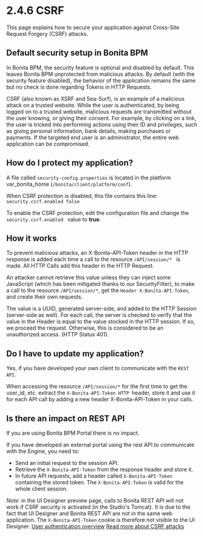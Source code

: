 # 2.4.6 CSRF

This page explains how to secure your application against Cross-Site Request Forgery (CSRF) attacks.

## Default security setup in Bonita BPM

In Bonita BPM, the security feature is optional and disabled by default. This leaves Bonita BPM unprotected from malicious attacks.
By default (with the security feature disabled), the behavior of the application remains the same but no check is done regarding Tokens in HTTP Requests.

CSRF (also known as XSRF and Sea-Surf), is an example of a malicious attack on a trusted website.
While the user is authenticated, by being logged on to a trusted website, malicious requests are transmitted without the user knowing, or giving their consent. 
For example, by clicking on a link, the user is tricked into performing actions using their ID and privileges, such as giving personal information, bank details, making purchases or payments.
If the targeted end user is an administrator, the entire web application can be compromised.

## How do I protect my application?

A file called `security-config.properties` is located in the platform var\_bonita\_home (`/bonita/client/platform/conf`).

When CSRF protection is disabled, this file contains this line: 
`
security.csrf.enabled false
`

To enable the CSRF protection, edit the configuration file and change the `security.csrf.enabled ` value to **true**.

## How it works

To prevent malicious attacks, an X-Bonita-API-Token header in the HTTP response is added each time a call to the resource `/API/session/* ` is made. 
All HTTP Calls add this header in the HTTP Request.

An attacker cannot retrieve this value unless they can inject some JavaScript (which has been mitigated thanks to our SecurityFilter), to make a call to the resource `/API/session/*`,
get the `Header X-Bonita-API-Token`, and create their own requests.

The value is a UUID, generated server-side, and added to the HTTP Session (server-side as well). 
For each call, the server is checked to verify that the value in the Header is equal to the value stocked in the HTTP session. 
If so, we proceed the request. Otherwise, this is considered to be an unauthorized access. (HTTP Status 401).

## Do I have to update my application?

Yes, if you have developed your own client to communicate with the `REST API`.

When accessing the resource `/API/session/*` for the first time to get the user\_id, etc. extract the `X-Bonita-API-Token HTTP `header,
store it and use it for each API call by adding a new header X-Bonita-API-Token in your calls.

## Is there an impact on REST API

If you are using Bonita BPM Portal there is no impact.

If you have developed an external portal using the rest API to communicate with the Engine, you need to:

* Send an initial request to the session API.
* Retrieve the `X-Bonita-API-Token` from the response header and store it.
* In future API requests, add a header called `X-Bonita-API-Token `containing the stored token. The `X-Bonita-API-Token` is valid for the whole client session.

_Note:_ in the UI Designer preview page, calls to Bonita REST API will not work if CSRF security is activated (in the Studio's Tomcat). It is due to the fact that UI Designer and Bonita REST API are not in the same web application. 
The `X-Bonita-API-Token` cookie is therefore not visible to the UI Designer.
[User authentication overview](/user-authentication-overview.html)
[Read more about CSRF attacks](http://www.acunetix.com/what-are-csrf-attacks/)